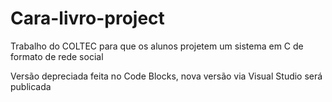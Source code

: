 # Cara-livro-project
Trabalho do COLTEC para que os alunos projetem um sistema em C de formato de rede social



Versão depreciada feita no Code Blocks, nova versão via Visual Studio será publicada
